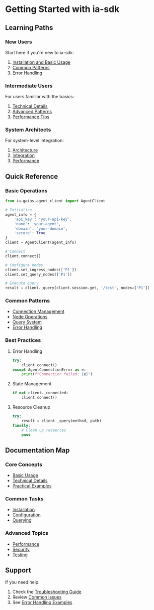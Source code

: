 # Getting Started with ia-sdk

## Learning Paths

### New Users

Start here if you're new to ia-sdk:

1. [Installation and Basic Usage](quickstart.md)
2. [Common Patterns](practical-examples.md#basic-operations-pattern)
3. [Error Handling](technical-deep-dive.md#error-handling)

### Intermediate Users

For users familiar with the basics:

1. [Technical Details](technical-deep-dive.md#component-structure)
2. [Advanced Patterns](practical-examples.md#resilient-pattern)
3. [Performance Tips](technical-deep-dive.md#performance-considerations)

### System Architects

For system-level integration:

1. [Architecture](technical-deep-dive.md#architecture-overview)
2. [Integration](practical-examples.md#integration-example)
3. [Performance](technical-deep-dive.md#performance-considerations)

## Quick Reference

### Basic Operations

```python
from ia.gaius.agent_client import AgentClient

# Initialize
agent_info = {
    'api_key': 'your-api-key',
    'name': 'your-agent',
    'domain': 'your-domain',
    'secure': True
}
client = AgentClient(agent_info)

# Connect
client.connect()

# Configure nodes
client.set_ingress_nodes(['P1'])
client.set_query_nodes(['P1'])

# Execute query
result = client._query(client.session.get, '/test', nodes=['P1'])
```

### Common Patterns

* [Connection Management](technical-deep-dive.md#connection-flow)
* [Node Operations](technical-deep-dive.md#node-operations)
* [Query System](technical-deep-dive.md#query-system)
* [Error Handling](technical-deep-dive.md#error-handling)

### Best Practices

1. Error Handling
   ```python
   try:
       client.connect()
   except AgentConnectionError as e:
       print(f"Connection failed: {e}")
   ```

2. State Management
   ```python
   if not client._connected:
       client.connect()
   ```

3. Resource Cleanup
   ```python
   try:
       result = client._query(method, path)
   finally:
       # Clean up resources
       pass
   ```

## Documentation Map

### Core Concepts
- [Basic Usage](quickstart.md)
- [Technical Details](technical-deep-dive.md)
- [Practical Examples](practical-examples.md)

### Common Tasks
- [Installation](quickstart.md#installation)
- [Configuration](technical-deep-dive.md#configuration)
- [Querying](practical-examples.md#query-operations)

### Advanced Topics
- [Performance](technical-deep-dive.md#performance-considerations)
- [Security](technical-deep-dive.md#security-considerations)
- [Testing](technical-deep-dive.md#testing-strategies)

## Support

If you need help:

1. Check the [Troubleshooting Guide](technical-deep-dive.md#troubleshooting-guide)
2. Review [Common Issues](technical-deep-dive.md#common-issues)
3. See [Error Handling Examples](practical-examples.md#error-handling)

